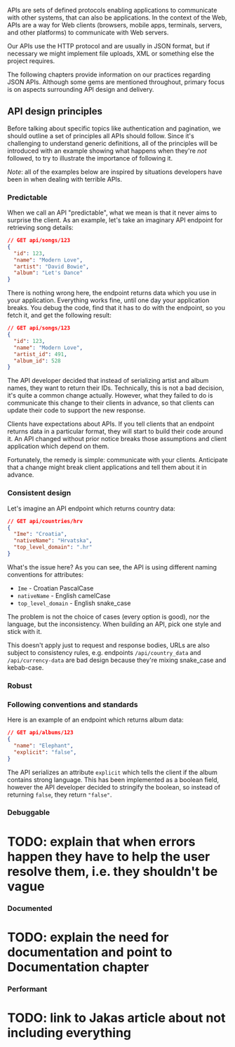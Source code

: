 APIs are sets of defined protocols enabling applications to communicate with other systems, that can also be applications. In the context of the Web, APIs are a way for Web clients (browsers, mobile apps, terminals, servers, and other platforms) to communicate with Web servers.

Our APIs use the HTTP protocol and are usually in JSON format, but if necessary we might implement file uploads, XML or something else the project requires.

The following chapters provide information on our practices regarding JSON APIs. Although some gems are mentioned throughout, primary focus is on aspects surrounding API design and delivery.

## API design principles

Before talking about specific topics like authentication and pagination, we should outline a set of principles all APIs should follow. Since it's challenging to understand generic definitions, all of the principles will be introduced with an example showing what happens when they're *not* followed, to try to illustrate the importance of following it.

*Note*: all of the examples below are inspired by situations developers have been in when dealing with terrible APIs.

### Predictable

When we call an API "predictable", what we mean is that it never aims to surprise the client. As an example, let's take an imaginary API endpoint for retrieving song details:

```json
// GET api/songs/123
{
  "id": 123,
  "name": "Modern Love",
  "artist": "David Bowie",
  "album": "Let's Dance"
}
```

There is nothing wrong here, the endpoint returns data which you use in your application. Everything works fine, until one day your application breaks. You debug the code, find that it has to do with the endpoint, so you fetch it, and get the following result:

```json
// GET api/songs/123
{
  "id": 123,
  "name": "Modern Love",
  "artist_id": 491,
  "album_id": 528
}
```

The API developer decided that instead of serializing artist and album names, they want to return their IDs. Technically, this is not a bad decision, it's quite a common change actually. However, what they failed to do is communicate this change to their clients in advance, so that clients can update their code to support the new response.

Clients have expectations about APIs. If you tell clients that an endpoint returns data in a particular format, they will start to build their code around it. An API changed without prior notice breaks those assumptions and client application which depend on them.

Fortunately, the remedy is simple: communicate with your clients. Anticipate that a change might break client applications and tell them about it in advance.

### Consistent design

Let's imagine an API endpoint which returns country data:

```json
// GET api/countries/hrv
{
  "Ime": "Croatia",
  "nativeName": "Hrvatska",
  "top_level_domain": ".hr"
}
```

What's the issue here? As you can see, the API is using different naming conventions for attributes:

* `Ime` - Croatian PascalCase
* `nativeName` - English camelCase
* `top_level_domain` - English snake_case

The problem is not the choice of cases (every option is good), nor the language, but the inconsistency. When building an API, pick one style and stick with it.

This doesn't apply just to request and response bodies, URLs are also subject to consistency rules, e.g. endpoints `/api/country_data` and `/api/currency-data` are bad design because they're mixing snake_case and kebab-case.

### Robust



### Following conventions and standards

Here is an example of an endpoint which returns album data:

```json
// GET api/albums/123
{
  "name": "Elephant",
  "explicit": "false",
}
```

The API serializes an attribute `explicit` which tells the client if the album contains strong language. This has been implemented as a boolean field, however the API developer decided to stringify the boolean, so instead of returning `false`, they return `"false"`.

### Debuggable

# TODO: explain that when errors happen they have to help the user resolve them, i.e. they shouldn't be vague

### Documented

# TODO: explain the need for documentation and point to Documentation chapter

### Performant

# TODO: link to Jakas article about not including everything
